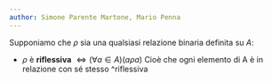 ```yaml
---
author: Simone Parente Martone, Mario Penna
---
```


Supponiamo che $\rho$ sia una qualsiasi relazione binaria definita su $A$:
 - $\rho$ è **riflessiva** $\iff (\forall a \in A)(a \rho a)$
	 Cioè che ogni elemento di A è in relazione con sé stesso ^riflessiva